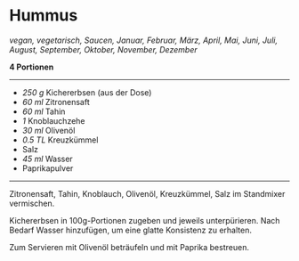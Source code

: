 # Hummus

*vegan, vegetarisch, Saucen, Januar, Februar, März, April, Mai, Juni, Juli, August, September, Oktober, November, Dezember*

**4 Portionen**

---

- *250 g* Kichererbsen (aus der Dose)
- *60 ml* Zitronensaft
- *60 ml* Tahin
- *1* Knoblauchzehe
- *30 ml* Olivenöl
- *0.5 TL* Kreuzkümmel
- Salz
- *45 ml* Wasser
- Paprikapulver

---

Zitronensaft, Tahin, Knoblauch, Olivenöl, Kreuzkümmel, Salz im Standmixer vermischen. 

Kichererbsen in 100g-Portionen zugeben und jeweils unterpürieren. Nach Bedarf Wasser hinzufügen, um eine glatte Konsistenz zu erhalten.

Zum Servieren mit Olivenöl beträufeln und mit Paprika bestreuen.

